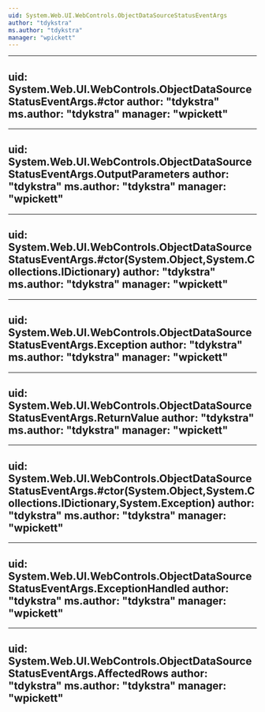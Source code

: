 ```yaml
---
uid: System.Web.UI.WebControls.ObjectDataSourceStatusEventArgs
author: "tdykstra"
ms.author: "tdykstra"
manager: "wpickett"
---
```


---
uid: System.Web.UI.WebControls.ObjectDataSourceStatusEventArgs.#ctor
author: "tdykstra"
ms.author: "tdykstra"
manager: "wpickett"
---

---
uid: System.Web.UI.WebControls.ObjectDataSourceStatusEventArgs.OutputParameters
author: "tdykstra"
ms.author: "tdykstra"
manager: "wpickett"
---

---
uid: System.Web.UI.WebControls.ObjectDataSourceStatusEventArgs.#ctor(System.Object,System.Collections.IDictionary)
author: "tdykstra"
ms.author: "tdykstra"
manager: "wpickett"
---

---
uid: System.Web.UI.WebControls.ObjectDataSourceStatusEventArgs.Exception
author: "tdykstra"
ms.author: "tdykstra"
manager: "wpickett"
---

---
uid: System.Web.UI.WebControls.ObjectDataSourceStatusEventArgs.ReturnValue
author: "tdykstra"
ms.author: "tdykstra"
manager: "wpickett"
---

---
uid: System.Web.UI.WebControls.ObjectDataSourceStatusEventArgs.#ctor(System.Object,System.Collections.IDictionary,System.Exception)
author: "tdykstra"
ms.author: "tdykstra"
manager: "wpickett"
---

---
uid: System.Web.UI.WebControls.ObjectDataSourceStatusEventArgs.ExceptionHandled
author: "tdykstra"
ms.author: "tdykstra"
manager: "wpickett"
---

---
uid: System.Web.UI.WebControls.ObjectDataSourceStatusEventArgs.AffectedRows
author: "tdykstra"
ms.author: "tdykstra"
manager: "wpickett"
---
